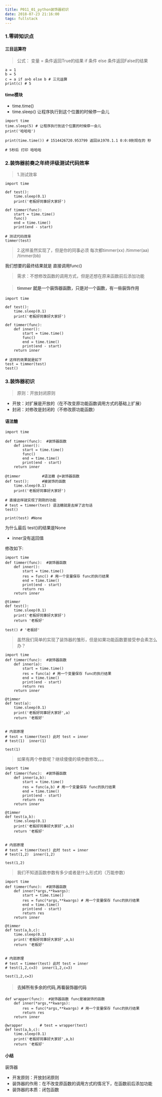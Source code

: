 ```yaml
---
title: P011_01_python装饰器初识
date: 2018-07-23 21:16:00
tags: fullstack
---
```


### 1.零碎知识点

#### 三目运算符

> 公式： 变量 = 条件返回True的结果  if 条件 else 条件返回False的结果

```
a = 1
b = 5
c = a if a>b else b # 三元运算
print(c) # 5
```

#### time模块

- time.time() 
- time.sleep() 让程序执行到这个位置的时候停一会儿

```
import time 
time.sleep(5) # 让程序执行到这个位置的时候停一会儿
print('哈哈哈')

print(time.time()) # 1514426720.953799 返回从1970.1.1 0:0:0到现在的 秒

# 5秒后 打印 哈哈哈
```

### 2.装饰器前奏之年终评级测试代码效率

> 1.测试效率

```
import time 

def test():
    time.sleep(0.1)
    print('老板好同事好大家好')

def timmer(func):
    start = time.time()
    func()
    end = time.time()
    print(end - start)

# 测试代码效率
timmer(test)
```

> 2.这样虽然实现了，但是你的同事必须 每次都timmer(xx) /timmer(aa) /timmer(bb)

我们想要的最终结果就是 直接调用func()

> 需求：不想修改函数的调用方式，但是还想在原来函数前后添加功能

> #### timmer 就是一个装饰器函数，只是对一个函数，有一些装饰作用

```
import time 

def test():
    time.sleep(0.1)
    print('老板好同事好大家好')

def timmer(func):
    def inner():
        start = time.time()
        func()
        end = time.time()
        print(end - start)
    return inner

# 这样的效果就是如下
test = timmer(test)
test()
```

### 3.装饰器初识

> 原则：开放封闭原则

- 开放：对扩展是开放的（在不改变原功能函数调用方式的基础上扩展）
- 封闭：对修改是封闭的（不修改原功能函数）

#### 语法糖

```
import time 

def timmer(func):  #装饰器函数
    def inner():
        start = time.time()
        func()
        end = time.time()
        print(end - start)
    return inner

@timmer          #语法糖 @+装饰器函数
def test():      #被装饰的函数
    time.sleep(0.1)
    print('老板好同事好大家好')

# 直接这样就实现了刚刚的功能
# test = timmer(test) 语法糖就是去掉了这句话
test()

print(test) #None
```

为什么最后 test()的结果是None

- inner没有返回值

修改如下:

```
import time 
def timmer(func):  #装饰器函数
    def inner():
        start = time.time()
        res = func() # 用一个变量保存 func的执行结果
        end = time.time()
        print(end - start)
        return res
    return inner

@timmer         
def test():     
    time.sleep(0.1)
    print('老板好同事好大家好')
    return '老板好'

test() # '老板好'
```

> 虽然我们简单的实现了装饰器的雏形，但是如果功能函数要接受参会素怎么办？

```
import time 
def timmer(func):  #装饰器函数
    def inner(a):
        start = time.time()
        res = func(a) # 用一个变量保存 func的执行结果
        end = time.time()
        print(end - start)
        return res
    return inner

@timmer         
def test(a):     
    time.sleep(0.1)
    print('老板好同事好大家好',a)
    return '老板好'


# 内部原理
# test = timmer(test) 此时 test = inner
# test(1)  inner(1)

test(1)
```

> 如果有两个参数呢？继续傻傻的填参数修改。。。

```
import time 
def timmer(func):  #装饰器函数
    def inner(a,b):
        start = time.time()
        res = func(a,b) # 用一个变量保存 func的执行结果
        end = time.time()
        print(end - start)
        return res
    return inner

@timmer         
def test(a,b):     
    time.sleep(0.1)
    print('老板好同事好大家好',a,b)
    return '老板好'


# 内部原理
# test = timmer(test) 此时 test = inner
# test(1,2)  inner(1,2)

test(1,2)
```

> 我们不知道函数参数有多少或者是什么形式的（万能参数）

```
import time 
def timmer(func):  #装饰器函数
    def inner(*args,**kwargs):
        start = time.time()
        res = func(*args,**kwargs) # 用一个变量保存 func的执行结果
        end = time.time()
        print(end - start)
        return res
    return inner

@timmer         
def test(a,b,c):     
    time.sleep(0.1)
    print('老板好同事好大家好',a,b)
    return '老板好'


# 内部原理
# test = timmer(test) 此时 test = inner
# test(1,2,c=3)  inner(1,2,c=3)

test(1,2,c=3)
```

> #### 去掉所有多余的代码,再看装饰器代码

```
def wrapper(func):  #装饰器函数 func是被装饰的函数
    def inner(*args,**kwargs):
        res = func(*args,**kwargs) # 用一个变量保存 func的执行结果
        return res
    return inner

@wrapper        # test = wrapper(test)         
def test(a,b,c):     
    time.sleep(0.1)
    print('老板好同事好大家好',a,b)
    return '老板好'
```

#### 小结

装饰器

- 开发原则：开放封闭原则
- 装饰器的作用：在不改变原函数的调用方式的情况下，在函数前后添加功能
- 装饰器的本质：闭包函数




